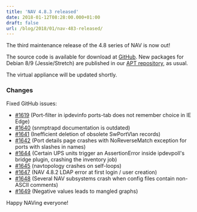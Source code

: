 ```yaml
---
title: 'NAV 4.8.3 released'
date: 2018-01-12T08:28:00.000+01:00
draft: false
url: /blog/2018/01/nav-483-released/
---
```


The third maintenance release of the 4.8 series of NAV is now out!

The source code is available for download at [GitHub](https://github.com/UNINETT/nav/releases). New packages for Debian 8/9 (Jessie/Stretch) are published in our [APT repository](https://nav.uninett.no/install-instructions/#debian), as usual.

The virtual appliance will be updated shortly.

### Changes

Fixed GitHub issues:

*   [#1619](https://github.com/UNINETT/nav/issues/1619/) (Port-filter in ipdevinfo ports-tab does not remember choice in IE Edge)
*   [#1640](https://github.com/UNINETT/nav/issues/1640/) (snmptrapd documentation is outdated)
*   [#1641](https://github.com/UNINETT/nav/issues/1641/) (Inefficient deletion of obsolete SwPortVlan records)
*   [#1642](https://github.com/UNINETT/nav/issues/1642/) (Port details page crashes with NoReverseMatch exception for ports with slashes in names)
*   [#1644](https://github.com/UNINETT/nav/issues/1644/) (Certain UPS units trigger an AssertionError inside ipdevpoll's bridge plugin, crashing the inventory job)
*   [#1645](https://github.com/UNINETT/nav/issues/1645/) (navtopology crashes on self-loops)
*   [#1647](https://github.com/UNINETT/nav/issues/1647/) (NAV 4.8.2 LDAP error at first login / user creation)
*   [#1648](https://github.com/UNINETT/nav/issues/1648/) (Several NAV subsystems crash when config files contain non- ASCII comments)
*   [#1649](https://github.com/UNINETT/nav/issues/1649/) (Negative values leads to mangled graphs)

Happy NAVing everyone!